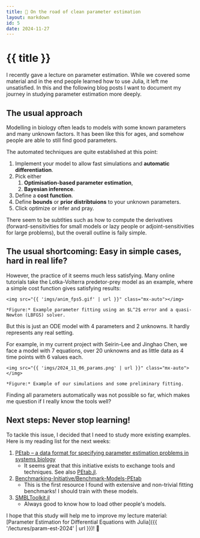 ```yaml
---
title: 🧮 On the road of clean parameter estimation
layout: markdown
id: 5
date: 2024-11-27
---
```


# {{ title }}

I recently gave a lecture on parameter estimation. While we covered some material and in the end people learned how to use Julia, it left me unsatisfied. In this and the following blog posts I want to document my journey in studying parameter estimation more deeply.

## The usual approach

Modelling in biology often leads to models with some known parameters and many unknown factors. It has been like this for ages, and somehow people are able to still find good parameters.

The automated techniques are quite established at this point:
1. Implement your model to allow fast simulations and **automatic differentiation**.
2. Pick either
    1. **Optimisation-based parameter estimation**,
    2. **Bayesian inference**.
3. Define a **cost function**.
4. Define **bounds** or **prior distribtuions** to your unknown parameters.
5. Click optimize or infer and pray.

There seem to be subtlties such as how to compute the derivatives (forward-sensitivities for small models or lazy people or adjoint-sensitivities for large problems), but the overall outline is faily simple. 

## The usual shortcoming: Easy in simple cases, hard in real life?

However, the practice of it seems much less satisfying. Many online tutorials take the Lotka-Volterra predetor-prey model as an example, where a simple cost function gives satisfying results:

<div class="drop-shadow-lg mx-auto">

    <img src="{{ 'imgs/anim_fps5.gif' | url }}" class="mx-auto"></img>

</div>

<div class="text-center text-sm">

    *Figure:* Example parameter fitting using an $L^2$ error and a quasi-Newton (LBFGS) solver. 

</div>

But this is just an ODE model with 4 parameters and 2 unknowns. It hardly represents any real setting. 

For example, in my current project with Seirin-Lee and Jinghao Chen, we face a model with 7 equations, over 20 unknowns and as little data as 4 time points with 6 values each. 

<div class="drop-shadow-lg mx-auto">

    <img src="{{ 'imgs/2024_11_06_params.png' | url }}" class="mx-auto"></img>

</div>

<div class="text-center text-sm">

    *Figure:* Example of our simulations and some preliminary fitting.

</div>

Finding all parameters automatically was not possible so far, which makes me question if I really know the tools well?


## Next steps: Never stop learning!

To tackle this issue, I decided that I need to study more existing examples. Here is my reading list for the next weeks:

1. [PEtab – a data format for specifying parameter estimation problems in systems biology](https://petab.readthedocs.io/en/latest/)
    - It seems great that this initiative exists to exchange tools and techniques. See also [PEtab.jl](https://github.com/sebapersson/PEtab.jl).
2. [Benchmarking-Initiative/Benchmark-Models-PEtab](https://github.com/Benchmarking-Initiative/Benchmark-Models-PEtab)
    - This is the first resource I found with extensive and non-trivial fitting benchmarks! I should train with these models.
3. [SMBLToolkit.jl](https://github.com/SciML/SBMLToolkit.jl)
    - Always good to know how to load other people's models.

I hope that this study will help me to improve my lecture material: [Parameter Estimation for Differential Equations with Julia]({{ '/lectures/param-est-2024' | url }})! 🚧




